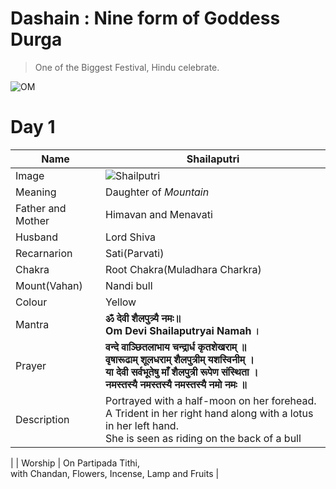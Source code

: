 # Dashain : Nine form of Goddess Durga


> One of the Biggest Festival, Hindu celebrate.

![OM](https://upload.wikimedia.org/wikipedia/commons/thumb/0/0a/Aum_Om_black.svg/200px-Aum_Om_black.svg.png)
# Day 1
| Name | Shailaputri |
| --- | --- |
| Image | ![Shailputri](https://upload.wikimedia.org/wikipedia/commons/thumb/4/4f/Shailaputri_Sanghasri_2010_Arnab_Dutta.JPG/220px-Shailaputri_Sanghasri_2010_Arnab_Dutta.JPG)
| Meaning | Daughter of *Mountain* |
| Father and Mother | Himavan and Menavati |
| Husband | Lord Shiva |
| Recarnarion | Sati(Parvati) |
| Chakra | Root Chakra(Muladhara Charkra) |
| Mount(Vahan) | Nandi bull |
| Colour | Yellow |
| Mantra | **ॐ देवी शैलपुत्र्यै नमः॥** <br> **Om Devi Shailaputryai Namah ।** |
| Prayer | **वन्दे वाञ्छितलाभाय चन्द्रार्ध कृतशेखराम् ॥<br>वृषारूढाम् शूलधराम् शैलपुत्रीम् यशस्विनीम् । <br>या देवी सर्वभू‍तेषु माँ शैलपुत्री रूपेण संस्थिता ।<br> नमस्तस्यै नमस्तस्यै नमस्तस्यै नमो नमः ॥** |
| Description |  Portrayed with a half-moon on her forehead.<br>A Trident in her right hand along with a lotus in her left hand.<br> She is seen as riding on the back of a bull |
| 
| Worship | On Partipada Tithi,<br> with Chandan, Flowers, Incense, Lamp and Fruits |




